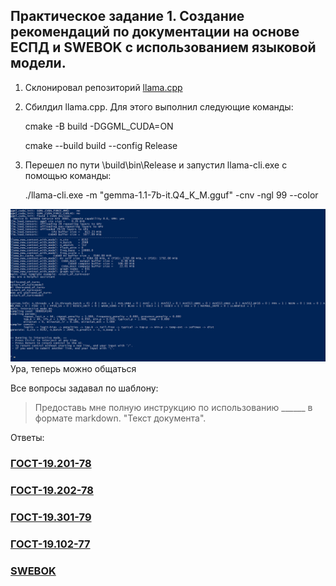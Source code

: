 ## Практическое задание 1. Создание рекомендаций по документации на основе ЕСПД и SWEBOK с использованием языковой модели.

1. Склонировал репозиторий [llama.cpp](https://github.com/ggerganov/llama.cpp)
2. Сбилдил llama.cpp. Для этого выполнил следующие команды:
   
    cmake -B build -DGGML_CUDA=ON

    cmake --build build --config Release

3. Перешел по пути \build\bin\Release и запустил llama-cli.exe с помощью команды:

    ./llama-cli.exe -m "gemma-1.1-7b-it.Q4_K_M.gguf" -cnv -ngl 99 --color

![alt text](image.png)
Ура, теперь можно общаться

Все вопросы задавал по шаблону:

> Предоставь мне полную инструкцию по использованию ______ в формате markdown. "Текст документа".


Ответы:

### [ГОСТ-19.201-78](gost19.201-78.md)
### [ГОСТ-19.202-78](gost19.202-78.md)
### [ГОСТ-19.301-79](gost19.301-79.md)
### [ГОСТ-19.102-77](gost19.102-77.md)
### [SWEBOK](swebok.md)